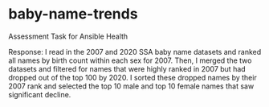 # baby-name-trends

Assessment Task for Ansible Health

Response: I read in the 2007 and 2020 SSA baby name datasets and ranked all names by birth count within each sex for 2007. Then, I merged the two datasets and filtered for names that were highly ranked in 2007 but had dropped out of the top 100 by 2020. I sorted these dropped names by their 2007 rank and selected the top 10 male and top 10 female names that saw significant decline.
